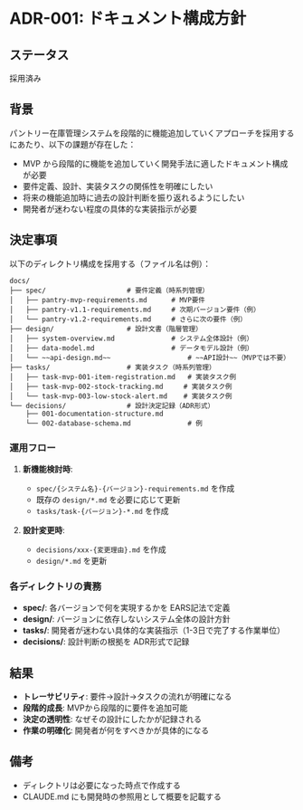 # ADR-001: ドキュメント構成方針

## ステータス

採用済み

## 背景

パントリー在庫管理システムを段階的に機能追加していくアプローチを採用するにあたり、以下の課題が存在した：

- MVP から段階的に機能を追加していく開発手法に適したドキュメント構成が必要
- 要件定義、設計、実装タスクの関係性を明確にしたい  
- 将来の機能追加時に過去の設計判断を振り返れるようにしたい
- 開発者が迷わない程度の具体的な実装指示が必要

## 決定事項

以下のディレクトリ構成を採用する（ファイル名は例）：

```
docs/
├── spec/                    # 要件定義（時系列管理）
│   ├── pantry-mvp-requirements.md      # MVP要件
│   ├── pantry-v1.1-requirements.md     # 次期バージョン要件（例）
│   └── pantry-v1.2-requirements.md     # さらに次の要件（例）
├── design/                  # 設計文書（階層管理）
│   ├── system-overview.md              # システム全体設計（例）
│   ├── data-model.md                   # データモデル設計（例）
│   └── ~~api-design.md~~                   # ~~API設計~~（MVPでは不要）
├── tasks/                   # 実装タスク（時系列管理）
│   ├── task-mvp-001-item-registration.md   # 実装タスク例
│   ├── task-mvp-002-stock-tracking.md     # 実装タスク例
│   └── task-mvp-003-low-stock-alert.md    # 実装タスク例
└── decisions/               # 設計決定記録（ADR形式）
    ├── 001-documentation-structure.md
    └── 002-database-schema.md              # 例
```

### 運用フロー

1. **新機能検討時**:
   - `spec/{システム名}-{バージョン}-requirements.md` を作成
   - 既存の `design/*.md` を必要に応じて更新
   - `tasks/task-{バージョン}-*.md` を作成

2. **設計変更時**:
   - `decisions/xxx-{変更理由}.md` を作成
   - `design/*.md` を更新

### 各ディレクトリの責務

- **spec/**: 各バージョンで何を実現するかを EARS記法で定義
- **design/**: バージョンに依存しないシステム全体の設計方針
- **tasks/**: 開発者が迷わない具体的な実装指示（1-3日で完了する作業単位）
- **decisions/**: 設計判断の根拠を ADR形式で記録

## 結果

- **トレーサビリティ**: 要件→設計→タスクの流れが明確になる
- **段階的成長**: MVPから段階的に要件を追加可能
- **決定の透明性**: なぜその設計にしたかが記録される
- **作業の明確化**: 開発者が何をすべきかが具体的になる

## 備考

- ディレクトリは必要になった時点で作成する
- CLAUDE.md にも開発時の参照用として概要を記載する